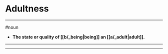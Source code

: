 # Adultness
---
#noun
- **The state or quality of [[b/_being|being]] an [[a/_adult|adult]].**
---
---
